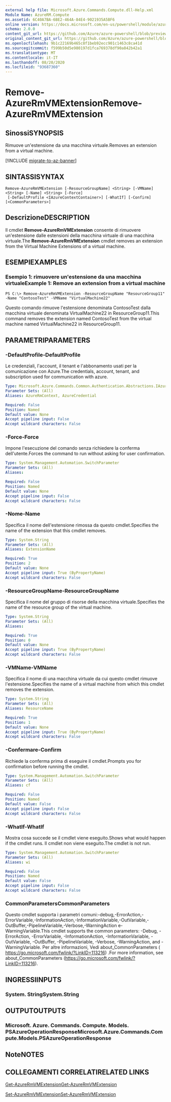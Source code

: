 ```yaml
---
external help file: Microsoft.Azure.Commands.Compute.dll-Help.xml
Module Name: AzureRM.Compute
ms.assetid: 6C40A7BA-6BE2-464A-84E4-9021935A5BF6
online version: https://docs.microsoft.com/en-us/powershell/module/azurerm.compute/remove-azurermvmextension
schema: 2.0.0
content_git_url: https://github.com/Azure/azure-powershell/blob/preview/src/ResourceManager/Compute/Commands.Compute/help/Remove-AzureRmVMExtension.md
original_content_git_url: https://github.com/Azure/azure-powershell/blob/preview/src/ResourceManager/Compute/Commands.Compute/help/Remove-AzureRmVMExtension.md
ms.openlocfilehash: 9b1c22169b465c8f1beb92ecc901c1463c8ca41d
ms.sourcegitcommit: f599b50d5e980197d1fca769378df90a842b42a1
ms.translationtype: MT
ms.contentlocale: it-IT
ms.lasthandoff: 08/20/2020
ms.locfileid: "93687360"
---
```

# <span data-ttu-id="ebc10-101">Remove-AzureRmVMExtension</span><span class="sxs-lookup"><span data-stu-id="ebc10-101">Remove-AzureRmVMExtension</span></span>

## <span data-ttu-id="ebc10-102">Sinossi</span><span class="sxs-lookup"><span data-stu-id="ebc10-102">SYNOPSIS</span></span>
<span data-ttu-id="ebc10-103">Rimuove un'estensione da una macchina virtuale.</span><span class="sxs-lookup"><span data-stu-id="ebc10-103">Removes an extension from a virtual machine.</span></span>

[!INCLUDE [migrate-to-az-banner](../../includes/migrate-to-az-banner.md)]

## <span data-ttu-id="ebc10-104">SINTASSI</span><span class="sxs-lookup"><span data-stu-id="ebc10-104">SYNTAX</span></span>

```
Remove-AzureRmVMExtension [-ResourceGroupName] <String> [-VMName] <String> [-Name] <String> [-Force]
 [-DefaultProfile <IAzureContextContainer>] [-WhatIf] [-Confirm] [<CommonParameters>]
```

## <span data-ttu-id="ebc10-105">Descrizione</span><span class="sxs-lookup"><span data-stu-id="ebc10-105">DESCRIPTION</span></span>
<span data-ttu-id="ebc10-106">Il cmdlet **Remove-AzureRmVMExtension** consente di rimuovere un'estensione dalle estensioni della macchina virtuale di una macchina virtuale.</span><span class="sxs-lookup"><span data-stu-id="ebc10-106">The **Remove-AzureRmVMExtension** cmdlet removes an extension from the Virtual Machine Extensions of a virtual machine.</span></span>

## <span data-ttu-id="ebc10-107">ESEMPI</span><span class="sxs-lookup"><span data-stu-id="ebc10-107">EXAMPLES</span></span>

### <span data-ttu-id="ebc10-108">Esempio 1: rimuovere un'estensione da una macchina virtuale</span><span class="sxs-lookup"><span data-stu-id="ebc10-108">Example 1: Remove an extension from a virtual machine</span></span>
```
PS C:\> Remove-AzureRmVMExtension -ResourceGroupName "ResourceGroup11" -Name "ContosoTest" -VMName "VirtualMachine22"
```

<span data-ttu-id="ebc10-109">Questo comando rimuove l'estensione denominata ContosoTest dalla macchina virtuale denominata VirtualMachine22 in ResourceGroup11.</span><span class="sxs-lookup"><span data-stu-id="ebc10-109">This command removes the extension named ContosoTest from the virtual machine named VirtualMachine22 in ResourceGroup11.</span></span>

## <span data-ttu-id="ebc10-110">PARAMETRI</span><span class="sxs-lookup"><span data-stu-id="ebc10-110">PARAMETERS</span></span>

### <span data-ttu-id="ebc10-111">-DefaultProfile</span><span class="sxs-lookup"><span data-stu-id="ebc10-111">-DefaultProfile</span></span>
<span data-ttu-id="ebc10-112">Le credenziali, l'account, il tenant e l'abbonamento usati per la comunicazione con Azure.</span><span class="sxs-lookup"><span data-stu-id="ebc10-112">The credentials, account, tenant, and subscription used for communication with azure.</span></span>

```yaml
Type: Microsoft.Azure.Commands.Common.Authentication.Abstractions.IAzureContextContainer
Parameter Sets: (All)
Aliases: AzureRmContext, AzureCredential

Required: False
Position: Named
Default value: None
Accept pipeline input: False
Accept wildcard characters: False
```

### <span data-ttu-id="ebc10-113">-Force</span><span class="sxs-lookup"><span data-stu-id="ebc10-113">-Force</span></span>
<span data-ttu-id="ebc10-114">Impone l'esecuzione del comando senza richiedere la conferma dell'utente.</span><span class="sxs-lookup"><span data-stu-id="ebc10-114">Forces the command to run without asking for user confirmation.</span></span>

```yaml
Type: System.Management.Automation.SwitchParameter
Parameter Sets: (All)
Aliases:

Required: False
Position: Named
Default value: None
Accept pipeline input: False
Accept wildcard characters: False
```

### <span data-ttu-id="ebc10-115">-Nome</span><span class="sxs-lookup"><span data-stu-id="ebc10-115">-Name</span></span>
<span data-ttu-id="ebc10-116">Specifica il nome dell'estensione rimossa da questo cmdlet.</span><span class="sxs-lookup"><span data-stu-id="ebc10-116">Specifies the name of the extension that this cmdlet removes.</span></span>

```yaml
Type: System.String
Parameter Sets: (All)
Aliases: ExtensionName

Required: True
Position: 2
Default value: None
Accept pipeline input: True (ByPropertyName)
Accept wildcard characters: False
```

### <span data-ttu-id="ebc10-117">-ResourceGroupName</span><span class="sxs-lookup"><span data-stu-id="ebc10-117">-ResourceGroupName</span></span>
<span data-ttu-id="ebc10-118">Specifica il nome del gruppo di risorse della macchina virtuale.</span><span class="sxs-lookup"><span data-stu-id="ebc10-118">Specifies the name of the resource group of the virtual machine.</span></span>

```yaml
Type: System.String
Parameter Sets: (All)
Aliases:

Required: True
Position: 0
Default value: None
Accept pipeline input: True (ByPropertyName)
Accept wildcard characters: False
```

### <span data-ttu-id="ebc10-119">-VMName</span><span class="sxs-lookup"><span data-stu-id="ebc10-119">-VMName</span></span>
<span data-ttu-id="ebc10-120">Specifica il nome di una macchina virtuale da cui questo cmdlet rimuove l'estensione.</span><span class="sxs-lookup"><span data-stu-id="ebc10-120">Specifies the name of a virtual machine from which this cmdlet removes the extension.</span></span>

```yaml
Type: System.String
Parameter Sets: (All)
Aliases: ResourceName

Required: True
Position: 1
Default value: None
Accept pipeline input: True (ByPropertyName)
Accept wildcard characters: False
```

### <span data-ttu-id="ebc10-121">-Confermare</span><span class="sxs-lookup"><span data-stu-id="ebc10-121">-Confirm</span></span>
<span data-ttu-id="ebc10-122">Richiede la conferma prima di eseguire il cmdlet.</span><span class="sxs-lookup"><span data-stu-id="ebc10-122">Prompts you for confirmation before running the cmdlet.</span></span>

```yaml
Type: System.Management.Automation.SwitchParameter
Parameter Sets: (All)
Aliases: cf

Required: False
Position: Named
Default value: False
Accept pipeline input: False
Accept wildcard characters: False
```

### <span data-ttu-id="ebc10-123">-WhatIf</span><span class="sxs-lookup"><span data-stu-id="ebc10-123">-WhatIf</span></span>
<span data-ttu-id="ebc10-124">Mostra cosa succede se il cmdlet viene eseguito.</span><span class="sxs-lookup"><span data-stu-id="ebc10-124">Shows what would happen if the cmdlet runs.</span></span>
<span data-ttu-id="ebc10-125">Il cmdlet non viene eseguito.</span><span class="sxs-lookup"><span data-stu-id="ebc10-125">The cmdlet is not run.</span></span>

```yaml
Type: System.Management.Automation.SwitchParameter
Parameter Sets: (All)
Aliases: wi

Required: False
Position: Named
Default value: False
Accept pipeline input: False
Accept wildcard characters: False
```

### <span data-ttu-id="ebc10-126">CommonParameters</span><span class="sxs-lookup"><span data-stu-id="ebc10-126">CommonParameters</span></span>
<span data-ttu-id="ebc10-127">Questo cmdlet supporta i parametri comuni:-debug,-ErrorAction,-ErrorVariable,-InformationAction,-InformationVariable,-OutVariable,-OutBuffer,-PipelineVariable,-Verbose,-WarningAction e-WarningVariable.</span><span class="sxs-lookup"><span data-stu-id="ebc10-127">This cmdlet supports the common parameters: -Debug, -ErrorAction, -ErrorVariable, -InformationAction, -InformationVariable, -OutVariable, -OutBuffer, -PipelineVariable, -Verbose, -WarningAction, and -WarningVariable.</span></span> <span data-ttu-id="ebc10-128">Per altre informazioni, Vedi about_CommonParameters ( https://go.microsoft.com/fwlink/?LinkID=113216) .</span><span class="sxs-lookup"><span data-stu-id="ebc10-128">For more information, see about_CommonParameters (https://go.microsoft.com/fwlink/?LinkID=113216).</span></span>

## <span data-ttu-id="ebc10-129">INGRESSI</span><span class="sxs-lookup"><span data-stu-id="ebc10-129">INPUTS</span></span>

### <span data-ttu-id="ebc10-130">System. String</span><span class="sxs-lookup"><span data-stu-id="ebc10-130">System.String</span></span>

## <span data-ttu-id="ebc10-131">OUTPUT</span><span class="sxs-lookup"><span data-stu-id="ebc10-131">OUTPUTS</span></span>

### <span data-ttu-id="ebc10-132">Microsoft. Azure. Commands. Compute. Models. PSAzureOperationResponse</span><span class="sxs-lookup"><span data-stu-id="ebc10-132">Microsoft.Azure.Commands.Compute.Models.PSAzureOperationResponse</span></span>

## <span data-ttu-id="ebc10-133">Note</span><span class="sxs-lookup"><span data-stu-id="ebc10-133">NOTES</span></span>

## <span data-ttu-id="ebc10-134">COLLEGAMENTI CORRELATI</span><span class="sxs-lookup"><span data-stu-id="ebc10-134">RELATED LINKS</span></span>

[<span data-ttu-id="ebc10-135">Get-AzureRmVMExtension</span><span class="sxs-lookup"><span data-stu-id="ebc10-135">Get-AzureRmVMExtension</span></span>](./Get-AzureRmVMExtension.md)

[<span data-ttu-id="ebc10-136">Set-AzureRmVMExtension</span><span class="sxs-lookup"><span data-stu-id="ebc10-136">Set-AzureRmVMExtension</span></span>](./Set-AzureRmVMExtension.md)


